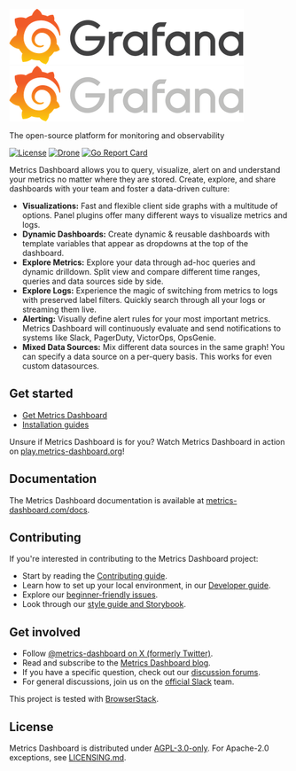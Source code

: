 ![Metrics Dashboard Logo (Light)](docs/logo-horizontal.png#gh-light-mode-only)
![Metrics Dashboard Logo (Dark)](docs/logo-horizontal-dark.png#gh-dark-mode-only)

The open-source platform for monitoring and observability

[![License](https://img.shields.io/github/license/metrics-dashboard/metrics-dashboard)](LICENSE)
[![Drone](https://drone.metrics-dashboard.net/api/badges/metrics-dashboard/metrics-dashboard/status.svg)](https://drone.metrics-dashboard.net/metrics-dashboard/metrics-dashboard)
[![Go Report Card](https://goreportcard.com/badge/github.com/metrics-dashboard/metrics-dashboard)](https://goreportcard.com/report/github.com/metrics-dashboard/metrics-dashboard)

Metrics Dashboard allows you to query, visualize, alert on and understand your metrics no matter where they are stored. Create, explore, and share dashboards with your team and foster a data-driven culture:

- **Visualizations:** Fast and flexible client side graphs with a multitude of options. Panel plugins offer many different ways to visualize metrics and logs.
- **Dynamic Dashboards:** Create dynamic & reusable dashboards with template variables that appear as dropdowns at the top of the dashboard.
- **Explore Metrics:** Explore your data through ad-hoc queries and dynamic drilldown. Split view and compare different time ranges, queries and data sources side by side.
- **Explore Logs:** Experience the magic of switching from metrics to logs with preserved label filters. Quickly search through all your logs or streaming them live.
- **Alerting:** Visually define alert rules for your most important metrics. Metrics Dashboard will continuously evaluate and send notifications to systems like Slack, PagerDuty, VictorOps, OpsGenie.
- **Mixed Data Sources:** Mix different data sources in the same graph! You can specify a data source on a per-query basis. This works for even custom datasources.

## Get started

- [Get Metrics Dashboard](https://metrics-dashboard.com/get)
- [Installation guides](https://metrics-dashboard.com/docs/metrics-dashboard/latest/setup-metrics-dashboard/installation/)

Unsure if Metrics Dashboard is for you? Watch Metrics Dashboard in action on [play.metrics-dashboard.org](https://play.metrics-dashboard.org/)!

## Documentation

The Metrics Dashboard documentation is available at [metrics-dashboard.com/docs](https://metrics-dashboard.com/docs/).

## Contributing

If you're interested in contributing to the Metrics Dashboard project:

- Start by reading the [Contributing guide](https://github.com/metrics-dashboard/metrics-dashboard/blob/HEAD/CONTRIBUTING.md).
- Learn how to set up your local environment, in our [Developer guide](https://github.com/metrics-dashboard/metrics-dashboard/blob/HEAD/contribute/developer-guide.md).
- Explore our [beginner-friendly issues](https://github.com/metrics-dashboard/metrics-dashboard/issues?q=is%3Aopen+is%3Aissue+label%3A%22beginner+friendly%22).
- Look through our [style guide and Storybook](https://developers.metrics-dashboard.com/ui/latest/index.html).

## Get involved

- Follow [@metrics-dashboard on X (formerly Twitter)](https://x.com/metrics-dashboard/).
- Read and subscribe to the [Metrics Dashboard blog](https://metrics-dashboard.com/blog/).
- If you have a specific question, check out our [discussion forums](https://community.metrics-dashboard.com/).
- For general discussions, join us on the [official Slack](https://slack.metrics-dashboard.com) team.

This project is tested with [BrowserStack](https://www.browserstack.com/).

## License

Metrics Dashboard is distributed under [AGPL-3.0-only](LICENSE). For Apache-2.0 exceptions, see [LICENSING.md](https://github.com/metrics-dashboard/metrics-dashboard/blob/HEAD/LICENSING.md).
